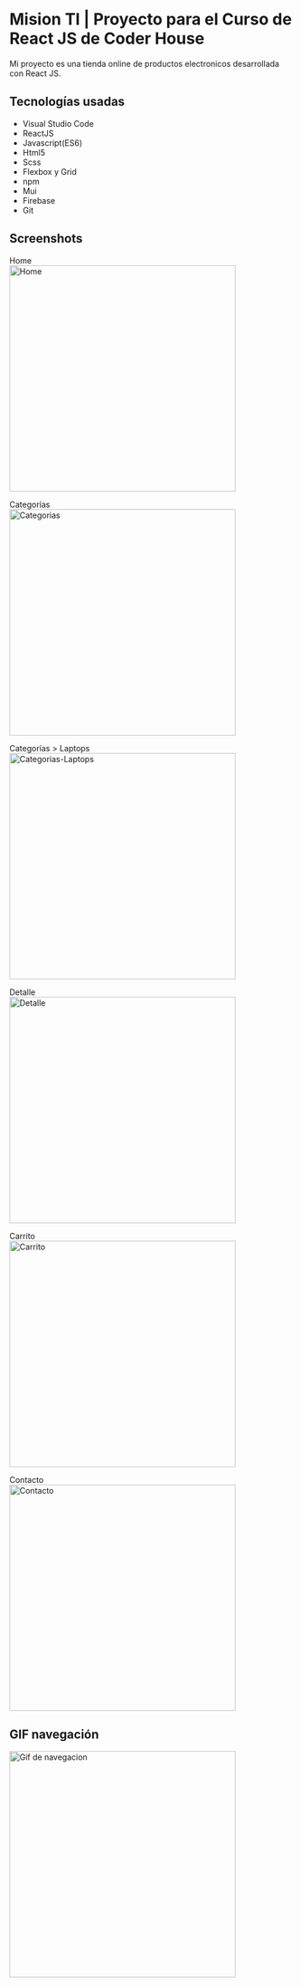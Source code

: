 # Mision TI | Proyecto para el Curso de React JS de Coder House

Mi proyecto es una tienda online de productos electronicos desarrollada con React JS.

## Tecnologías usadas

- Visual Studio Code
- ReactJS
- Javascript(ES6)
- Html5
- Scss
- Flexbox y Grid
- npm
- Mui
- Firebase
- Git

## Screenshots

Home\
<img src ="https://i.imgur.com/ZP469K3.png" alt="Home " width="400"/>

Categorías\
<img src ="https://i.imgur.com/JEO5vyx.png" alt="Categorias" width="400"/>

Categorías > Laptops\
<img src ="https://i.imgur.com/O3WHyTN.png" alt="Categorias-Laptops" width="400"/>

Detalle\
<img src ="https://i.imgur.com/IRvUyRQ.png" alt="Detalle" width="400"/>

Carrito\
<img src ="https://i.imgur.com/uGIWLbI.png" alt="Carrito" width="400"/>

Contacto\
<img src ="https://i.imgur.com/7xh2UUj.png" alt="Contacto" width="400"/>

## GIF navegación

<img src="https://i.imgur.com/5CtYqxL.gif" alt="Gif de navegacion" width="400">